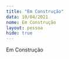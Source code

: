 ```yaml
---
title: "Em Construção"
data: 10/04/2021
nome: Em Construção
layout: pessoa
hide: true
---
```


Em Construção